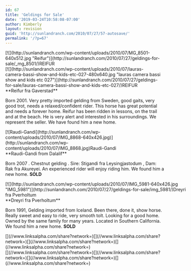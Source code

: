 ```yaml
---
id: 67
title: 'Geldings for Sale'
date: '2019-03-24T10:58:08-07:00'
author: Kimberly
layout: revision
guid: 'http://sunlandranch.com/2010/07/27/57-autosave/'
permalink: '/?p=67'
---
```


<div class="wp-caption alignnone" id="attachment_431" style="width: 522px">[![](http://sunlandranch.com/wp-content/uploads/2010/07/MG_8501-640x512.jpg "Reifur")](http://sunlandranch.com/2010/07/27/geldings-for-sale/_mg_8501/)REIFUR

</div><div class="wp-caption alignnone" id="attachment_599" style="width: 490px">[![](http://sunlandranch.com/wp-content/uploads/2010/07/lauras-camera-bassi-show-and-kids-etc-027-480x640.jpg "lauras camera bassi show and kids etc 027")](http://sunlandranch.com/2010/07/27/geldings-for-sale/lauras-camera-bassi-show-and-kids-etc-027/)REIFUR

</div>**Reifur fra Gaverstad**

Born 2001. Very pretty imported gelding from Sweden, good gaits, very good trot, needs a relaxed/confident rider. This horse has great potential and needs a forever home. Reifur has been ridden in lessons, on the trail and at the beach. He is very alert and interested in his surroundings. We represent the seller. We have found him a new home.

<div class="wp-caption alignnone" id="attachment_843" style="width: 458px">[![Raudi-Gandi](http://sunlandranch.com/wp-content/uploads/2010/07/IMG_8868-640x426.jpg)](http://sunlandranch.com/wp-content/uploads/2010/07/IMG_8868.jpg)Raudi-Gandi

</div>**Raudi-Gandi from Dalalif**

Born 2007 . Chestnut gelding . Sire: Stigandi fra Leysingjastodum , Dam: Rak fra Akureyei. An experienced rider will enjoy riding him. We found him a new home. **SOLD**

<div class="wp-caption alignnone" id="attachment_769" style="width: 586px">[![](http://sunlandranch.com/wp-content/uploads/2010/07/IMG_5981-640x426.jpg "IMG_5981")](http://sunlandranch.com/2010/07/27/geldings-for-sale/img_5981/)Dreyri fra Pverholtum

</div>**Dreyri fra Pverholtum**

Born 1991, Gelding imported from Iceland. Been there, done it, show horse. Really sweet and easy to ride, very smooth tolt. Looking for a good home. Owned by the same family for many years. Located in Southern California. We found him a new home. **SOLD**

<div class="linksalpha_container linksalpha_app_3" data-counters="1" data-size="regular" data-style="square" data-title="Geldings for Sale" data-url="https://www.sunlandranch.com/?p=67">[](//www.linksalpha.com/share?network=)[](//www.linksalpha.com/share?network=)[](//www.linksalpha.com/share?network=)[](//www.linksalpha.com/share?network=)</div><div class="linksalpha_container linksalpha_app_7" data-position="" data-title="Geldings for Sale" data-url="https://www.sunlandranch.com/?p=67">[](//www.linksalpha.com/share?network=)[](//www.linksalpha.com/share?network=)[](//www.linksalpha.com/share?network=)[](//www.linksalpha.com/share?network=)</div>